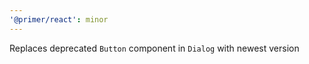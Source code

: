 ```yaml
---
'@primer/react': minor
---
```


Replaces deprecated `Button` component in `Dialog` with newest version
